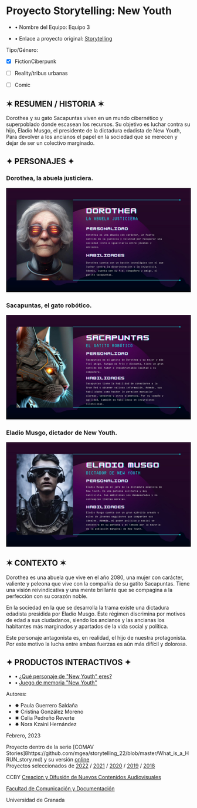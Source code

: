 

# Proyecto Storytelling: New Youth

- • Nombre del Equipo: Equipo 3

- • Enlace a proyecto original: [Storytelling](https://github.com/mgea/storytelling) 

Tipo/Género:  
- [x] FictionCiberpunk  
- [ ] Reality/tribus urbanas  
- [ ] Comic


## ✶ RESUMEN / HISTORIA ✶

Dorothea y su gato Sacapuntas viven en un mundo cibernético y superpoblado donde escasean los recursos. Su objetivo es luchar contra su hijo, Eladio Musgo, el presidente de la dictadura edadista de New Youth, Para devolver a los ancianos el papel en la sociedad que se merecen y dejar de ser un colectivo marginado.

## ✦ PERSONAJES ✦

### Dorothea, la abuela justiciera.

![Dorothea](https://github.com/norahdez/storytelling/blob/master/dorothea%20ficha.jpg)

### Sacapuntas, el gato robótico.

![Sacapuntas](https://github.com/norahdez/storytelling/blob/master/gato%20ficha.jpg)

### Eladio Musgo, dictador de New Youth.

![Eladio Musgo](https://github.com/norahdez/storytelling/blob/master/eladio%20musho.jpg)

## ✶ CONTEXTO ✶
Dorothea es una abuela que vive en el año 2080, una mujer con carácter, valiente y peleona que vive con la compañía de su gatito Sacapuntas. Tiene una visión reivindicativa y una mente brillante que se compagina a la perfección con su corazón noble.

En la sociedad en la que se desarrolla la trama existe una dictadura edadista presidida por Eladio Musgo. Este régimen discrimina por motivos de edad a sus ciudadanos, siendo los ancianos y las ancianas los habitantes más marginados y apartados de la vida social y política.

Este personaje antagonista es, en realidad, el hijo de nuestra protagonista. Por este motivo la lucha entre ambas fuerzas es aún más difícil y dolorosa.

## ✦ PRODUCTOS INTERACTIVOS ✦
- • [¿Qué personaje de "New Youth" eres?](https://dorothea.h5p.com/content/1291915275078754197)
- • [Juego de memoria "New Youth"](https://preguntasdorothea.h5p.com/content/1291915279213631167)

Autores:  
<!---
Incluir lista de personas del grupo 
Se puede añadir enlace a página personal de github o lo que se quiera...(optativo)
-->

- ✸ Paula Guerrero Saldaña
- ✸ Cristina González Moreno
- ✸ Celia Pedreño Reverte
- ✸ Nora Kzaini Hernández

<!---
Lista completa de emojis de markDown - https://gist.github.com/rxaviers/7360908) 
-->



Febrero, 2023

Proyecto dentro de la serie [COMAV Stories]8https://github.com/mgea/storytelling_22/blob/master/What_is_a_HRUN_story.md) y su versión [online](https://utopolis.ugr.es/media/HRUN/)  
Proyectos seleccionados de [2022](https://github.com/mgea/storytelling/blob/master/2022/readme.md) / [2021](https://github.com/mgea/storytelling/blob/master/2021/readme.md) / [2020](https://github.com/mgea/storytelling/blob/master/2020/readme.md)  / 
[2019](https://github.com/mgea/storytelling/blob/master/2019/readme.md) / [2018](https://github.com/mgea/storytelling/blob/master/2018/readme.md) 

CCBY [Creacion y Difusión de Nuevos Contenidos Audiovisuales](http://utopolis.ugr.es/medialab)

[Facultad de Comunicación y Documentación](http://fcd.ugr.es)

Universidad de Granada
